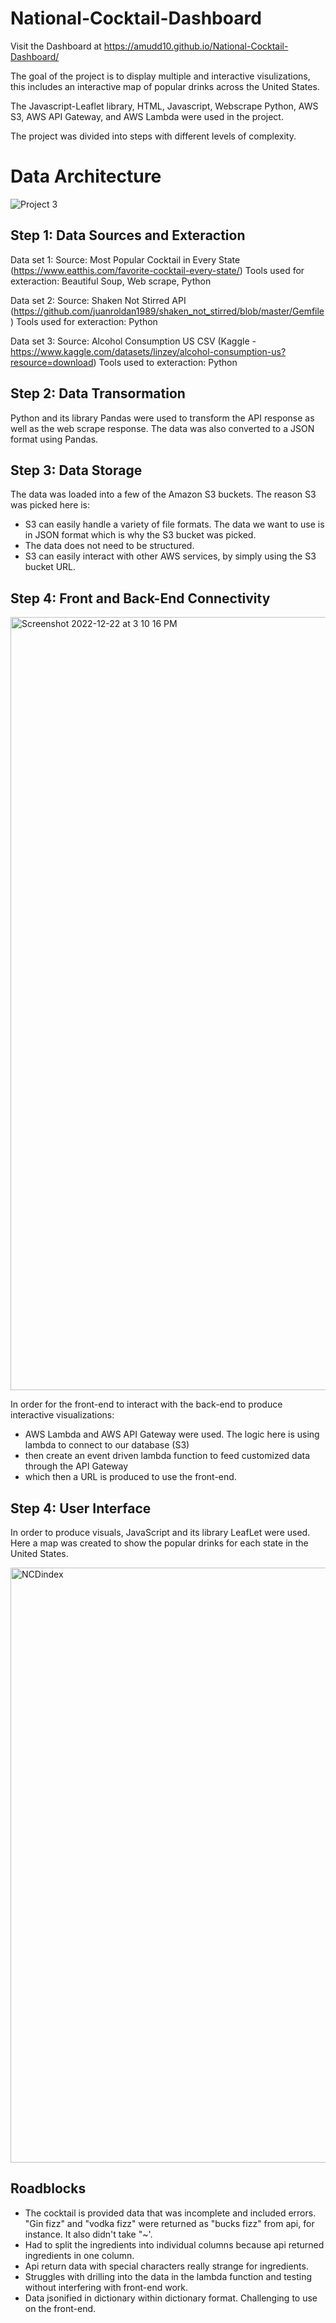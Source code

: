 # National-Cocktail-Dashboard

Visit the Dashboard at https://amudd10.github.io/National-Cocktail-Dashboard/

The goal of the project is to display multiple and interactive visulizations, this includes an interactive map of popular drinks across the United States.

The Javascript-Leaflet library, HTML, Javascript, Webscrape Python, AWS S3, AWS API Gateway, and AWS Lambda were used in the project.

The project was divided into steps with different levels of complexity.

# Data Architecture
![Project 3](https://user-images.githubusercontent.com/111074755/209232254-7a81423a-5382-4bc9-8a1c-b76e90633057.png)

## Step 1: Data Sources and Exteraction 

Data set 1: Source: Most Popular Cocktail in Every State (https://www.eatthis.com/favorite-cocktail-every-state/) 
Tools used for exteraction: Beautiful Soup, Web scrape, Python

Data set 2: Source: Shaken Not Stirred API (https://github.com/juanroldan1989/shaken_not_stirred/blob/master/Gemfile)
Tools used for exteraction: Python

Data set 3: Source: Alcohol Consumption US CSV (Kaggle - https://www.kaggle.com/datasets/linzey/alcohol-consumption-us?resource=download)
Tools used to exteraction: Python

## Step 2: Data Transormation

Python and its library Pandas were used to transform the API response as well as the web scrape response. The data was also converted to a JSON format using Pandas. 

## Step 3: Data Storage

The data was loaded into a few of the Amazon S3 buckets. The reason S3 was picked here is:
- S3 can easily handle a variety of file formats. The data we want to use is in JSON format which is why the S3 bucket was picked.
- The data does not need to be structured.
- S3 can easily interact with other AWS services, by simply using the S3 bucket URL.

## Step 4: Front and Back-End Connectivity 

<img width="1237" alt="Screenshot 2022-12-22 at 3 10 16 PM" src="https://user-images.githubusercontent.com/37047605/209251199-105f4e8e-398e-4c2c-a6cc-6d222a06afcc.png">

In order for the front-end to interact with the back-end to produce interactive visualizations:
- AWS Lambda and AWS API Gateway were used. The logic here is using lambda to connect to our database (S3) 
- then create an event driven lambda function to feed customized data through the API Gateway 
- which then a URL is produced to use the front-end.

## Step 4: User Interface

In order to produce visuals, JavaScript and its library LeafLet were used. Here a map was created to show the popular drinks for each state in the United States. 

<img width="952" alt="NCDindex" src="https://user-images.githubusercontent.com/65837843/216795583-230ef020-48ed-437f-80ab-c93b79b73d36.PNG">


## Roadblocks
* The cocktail is provided data that was incomplete and included errors. "Gin fizz" and "vodka fizz" were returned as "bucks fizz" from api, for instance. It also didn't take "~'. 
* Had to split the ingredients into individual columns because api returned ingredients in one column. 
* Api return data with special characters really strange for ingredients. 
* Struggles with drilling into the data in the lambda function and testing without interfering with front-end work.
* Data jsonified in dictionary within dictionary format. Challenging to use on the front-end.
